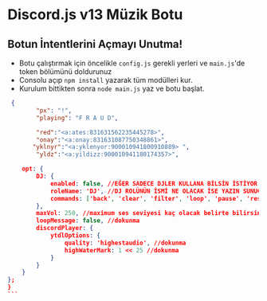 # Discord.js v13 Müzik Botu 

## Botun İntentlerini Açmayı Unutma!

* Botu çalıştırmak için öncelikle `config.js` gerekli yerleri ve `main.js`'de token bölümünü doldurunuz
* Consolu açıp ```npm install``` yazarak tüm modülleri kur.
* Kurulum bittikten sonra ```node main.js``` yaz ve botu başlat.

``````json
 {
        "px": "!",
        "playing": "F R A U D",

        "red":"<a:ates:831631562235445278>",
        "onay":"<a:onay:831631087750348861>",
       "yklnyr":"<a:yklenyor:900010941800910889> ",
        "yldz":"<a:yildizz:900010941180174357>",

    opt: {
        DJ: {
            enabled: false, //EĞER SADECE DJLER KULLANA BİLSİN İSTİYOR İSENİZ false yazanı true yapın.
            roleName: 'DJ', //DJ ROLÜNÜN İSMİ NE OLACAK İSE YAZIN SUNUCUNUZDA O ROLDEKİLER KULLANA BİLİR
            commands: ['back', 'clear', 'filter', 'loop', 'pause', 'resume', 'skip', 'stop', 'volume'] //DOKUNMA
        },
        maxVol: 250, //maximum ses seviyesi kaç olacak belirte bilirsiniz.
        loopMessage: false, //dokunma
        discordPlayer: {
            ytdlOptions: {
                quality: 'highestaudio', //dokunma
                highWaterMark: 1 << 25 //dokunma
            }
        }
    }
};
}
```
